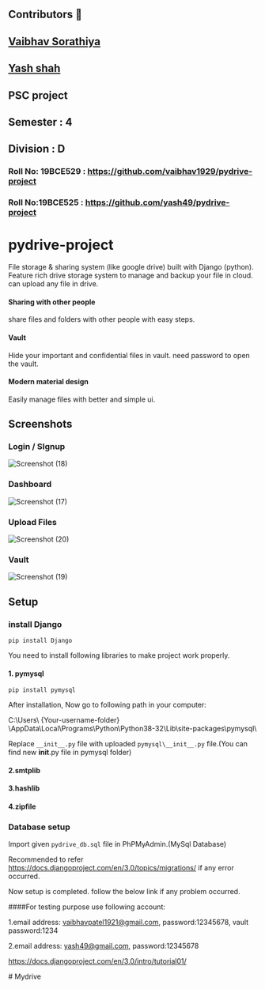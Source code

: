 ## Contributors :robot:
## <a href="https://www.github.com/vaibhav1929">Vaibhav Sorathiya</a>
## <a href="https://www.github.com/yash49">Yash shah</a>
## PSC project
## Semester : 4
## Division : D
### Roll No: 19BCE529 : https://github.com/vaibhav1929/pydrive-project
### Roll No:19BCE525 : https://github.com/yash49/pydrive-project

# pydrive-project
File storage &amp; sharing system (like google drive) built with Django (python).
Feature rich drive storage system to manage and backup your file in cloud. can upload any file in drive.
#### Sharing with other people 
share files and folders with other people with easy steps.
#### Vault
Hide your important and confidential files in vault. need password to open the vault.
#### Modern material design
Easily manage files with better and simple ui.


## Screenshots

### Login / SIgnup
![Screenshot (18)](https://user-images.githubusercontent.com/30389552/79065779-88e56c00-7cd0-11ea-90ec-95c9a39b5304.png)

### Dashboard
![Screenshot (17)](https://user-images.githubusercontent.com/30389552/79065790-a1558680-7cd0-11ea-8211-f1e652631b72.png)

### Upload Files
![Screenshot (20)](https://user-images.githubusercontent.com/30389552/79065842-0dd08580-7cd1-11ea-9232-ac7a2349a4f3.png)

### Vault
![Screenshot (19)](https://user-images.githubusercontent.com/30389552/79065849-1a54de00-7cd1-11ea-8e38-bddc42591348.png)


## Setup
### install Django
``` pip install Django ```

You need to install following libraries to make project work properly.

#### 1. pymysql
``` pip install pymysql ```

After installation,
Now go to following path in your computer:

C:\Users\ {Your-username-folder} \AppData\Local\Programs\Python\Python38-32\Lib\site-packages\pymysql\

Replace ```__init__.py``` file with uploaded ```pymysql\__init__.py``` file.(You can find new __init__.py file in pymysql folder)

#### 2.smtplib

#### 3.hashlib

#### 4.zipfile

### Database setup

Import given ```pydrive_db.sql``` file in PhPMyAdmin.(MySql Database)

Recommended to refer https://docs.djangoproject.com/en/3.0/topics/migrations/ if any error occurred.

Now setup is completed. follow the below link if any problem occurred.

####For testing purpose use following account:

1.email address: vaibhavpatel1921@gmail.com, password:12345678, vault password:1234

2.email address: yash49@gmail.com, password:12345678

https://docs.djangoproject.com/en/3.0/intro/tutorial01/

#   M y d r i v e  
 